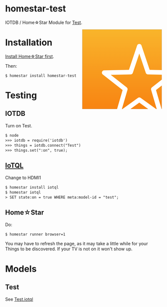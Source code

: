 # homestar-test
IOTDB / Home☆Star Module for [Test]().

<img src="https://raw.githubusercontent.com/dpjanes/iotdb-homestar/master/docs/HomeStar.png" align="right" />

# Installation

[Install Home☆Star first](https://homestar.io/about/install).

Then:

    $ homestar install homestar-test

# Testing

## IOTDB

Turn on Test.

	$ node
	>>> iotdb = require('iotdb')
	>>> things = iotdb.connect("Test")
	>>> things.set(":on", true);
	
## [IoTQL](https://github.com/dpjanes/iotdb-iotql)

Change to HDMI1 

	$ homestar install iotql
	$ homestar iotql
	> SET state:on = true WHERE meta:model-id = "test";

## Home☆Star

Do:

	$ homestar runner browser=1
	
You may have to refresh the page, as it may take a little while for your Things to be discovered. If your TV is not on it won't show up.

# Models
## Test

See [Test.iotql](https://github.com/dpjanes/homestar-test/blob/master/models/Test.iotql)
